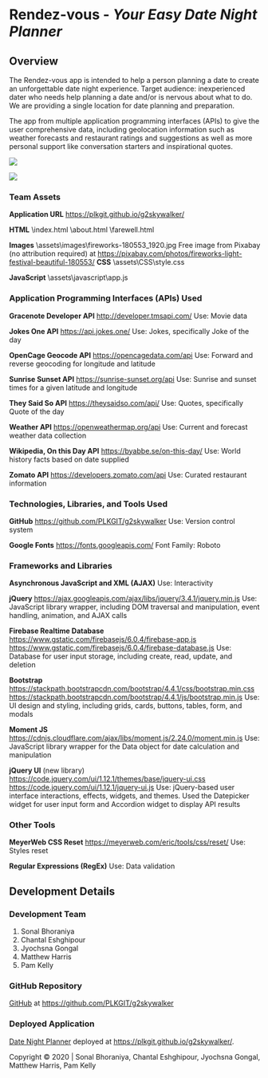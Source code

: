 # Rendez-vous - *Your Easy Date Night Planner*

## Overview
The Rendez-vous app is intended to help a person planning a date to create an unforgettable date night experience.  Target audience: inexperienced dater who needs help planning a date and/or is nervous about what to do.  We are providing a single location for date planning and preparation.

The app from multiple application programming interfaces (APIs) to give the user comprehensive data, including geolocation information such as weather forecasts and restaurant ratings and suggestions as well as more personal support like conversation starters and inspirational quotes.

![](https://res.cloudinary.com/damplk/image/upload/v1580628276/portal/grp_project_01a_omcnyt.png)

![](https://res.cloudinary.com/damplk/image/upload/v1580628276/portal/grp_project_01b_deidi8.png)

### Team Assets

**Application URL**
https://plkgit.github.io/g2skywalker/ 

**HTML**
\index.html
\about.html
\farewell.html

**Images**
\assets\images\fireworks-180553_1920.jpg
Free image from Pixabay (no attribution required) at https://pixabay.com/photos/fireworks-light-festival-beautiful-180553/ 
**CSS**
\assets\CSS\style.css

**JavaScript**
\assets\javascript\app.js

### Application Programming Interfaces (APIs) Used

**Gracenote Developer API**
http://developer.tmsapi.com/ 
Use: Movie data

**Jokes One API**
https://api.jokes.one/ 
Use: Jokes, specifically Joke of the day

**OpenCage Geocode API**
https://opencagedata.com/api 
Use: Forward and reverse geocoding for longitude and latitude

**Sunrise Sunset API**
https://sunrise-sunset.org/api 
Use: Sunrise and sunset times for a given latitude and longitude

**They Said So API**
https://theysaidso.com/api/ 
Use: Quotes, specifically Quote of the day

**Weather API**
https://openweathermap.org/api 
Use: Current and forecast weather data collection

**Wikipedia, On this Day API**
https://byabbe.se/on-this-day/ 
Use: World history facts based on date supplied

**Zomato API**
https://developers.zomato.com/api 
Use: Curated restaurant information


### Technologies, Libraries, and Tools Used

**GitHub**
https://github.com/PLKGIT/g2skywalker 
Use: Version control system

**Google Fonts**
https://fonts.googleapis.com/ 
Font Family: Roboto

### Frameworks and Libraries

**Asynchronous JavaScript and XML (AJAX)**
Use: Interactivity

**jQuery**
https://ajax.googleapis.com/ajax/libs/jquery/3.4.1/jquery.min.js 
Use: JavaScript library wrapper, including DOM traversal and manipulation, event handling, animation, and AJAX calls

**Firebase Realtime Database**
https://www.gstatic.com/firebasejs/6.0.4/firebase-app.js 
https://www.gstatic.com/firebasejs/6.0.4/firebase-database.js 
Use: Database for user input storage, including create, read, update, and deletion

**Bootstrap**
https://stackpath.bootstrapcdn.com/bootstrap/4.4.1/css/bootstrap.min.css 
https://stackpath.bootstrapcdn.com/bootstrap/4.4.1/js/bootstrap.min.js 
Use: UI design and styling, including grids, cards, buttons, tables, form, and modals

**Moment JS**
https://cdnjs.cloudflare.com/ajax/libs/moment.js/2.24.0/moment.min.js 
Use: JavaScript library wrapper for the Data object for date calculation and manipulation

**jQuery UI** (new library)
https://code.jquery.com/ui/1.12.1/themes/base/jquery-ui.css 
https://code.jquery.com/ui/1.12.1/jquery-ui.js 
Use: jQuery-based user interface interactions, effects, widgets, and themes. Used the Datepicker widget for user input form and Accordion widget to display API results

### Other Tools

**MeyerWeb CSS Reset**
https://meyerweb.com/eric/tools/css/reset/ 
Use: Styles reset

**Regular Expressions (RegEx)**
Use: Data validation

## Development Details

### Development Team 

1. Sonal Bhoraniya
2. Chantal Eshghipour
3. Jyochsna Gongal
4. Matthew Harris
5. Pam Kelly

### GitHub Repository
[GitHub](https://github.com/PLKGIT/g2skywalker) at https://github.com/PLKGIT/g2skywalker

### Deployed Application
[Date Night Planner](https://plkgit.github.io/g2skywalker/) deployed at https://plkgit.github.io/g2skywalker/.

Copyright &copy; 2020 | Sonal Bhoraniya, Chantal Eshghipour, Jyochsna Gongal, Matthew Harris, Pam Kelly